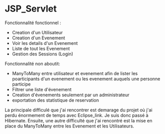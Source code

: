 # JSP_Servlet

Fonctionnalité fonctionnel : 
- Creation d'un Utilisateur
- Creation d'un Evenement 
- Voir les details d'un Evenement
- Liste de tout les Evenement
- Gestion des Sessions (Login)

Fonctionnalité non aboutit:
- ManyToMany entre utilisateur et evenement afin de lister les poarticipants d'un evenement ou les evenement auquels une personne participe
- Filtrer une liste d'évenement 
- Creation d'évenements seulement par un administrateur
- exportation des statistique de reservation

La principale difficulé que j'ai rencontrer est demarage du projet où j'ai perdu énormement de temps avec Eclipse_link. Je suis donc passé à Hibernate.
Ensuite, une autre difficulté que j'ai rencontré est la mise en place du ManyToMany entre les Evenement et les Utilisateurs.
